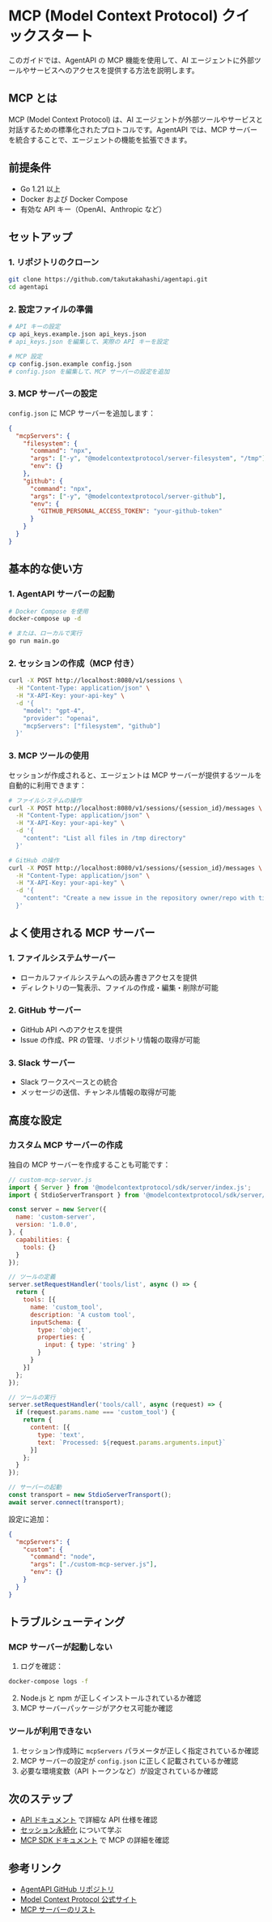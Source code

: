 # MCP (Model Context Protocol) クイックスタート

このガイドでは、AgentAPI の MCP 機能を使用して、AI エージェントに外部ツールやサービスへのアクセスを提供する方法を説明します。

## MCP とは

MCP (Model Context Protocol) は、AI エージェントが外部ツールやサービスと対話するための標準化されたプロトコルです。AgentAPI では、MCP サーバーを統合することで、エージェントの機能を拡張できます。

## 前提条件

- Go 1.21 以上
- Docker および Docker Compose
- 有効な API キー（OpenAI、Anthropic など）

## セットアップ

### 1. リポジトリのクローン

```bash
git clone https://github.com/takutakahashi/agentapi.git
cd agentapi
```

### 2. 設定ファイルの準備

```bash
# API キーの設定
cp api_keys.example.json api_keys.json
# api_keys.json を編集して、実際の API キーを設定

# MCP 設定
cp config.json.example config.json
# config.json を編集して、MCP サーバーの設定を追加
```

### 3. MCP サーバーの設定

`config.json` に MCP サーバーを追加します：

```json
{
  "mcpServers": {
    "filesystem": {
      "command": "npx",
      "args": ["-y", "@modelcontextprotocol/server-filesystem", "/tmp"],
      "env": {}
    },
    "github": {
      "command": "npx",
      "args": ["-y", "@modelcontextprotocol/server-github"],
      "env": {
        "GITHUB_PERSONAL_ACCESS_TOKEN": "your-github-token"
      }
    }
  }
}
```

## 基本的な使い方

### 1. AgentAPI サーバーの起動

```bash
# Docker Compose を使用
docker-compose up -d

# または、ローカルで実行
go run main.go
```

### 2. セッションの作成（MCP 付き）

```bash
curl -X POST http://localhost:8080/v1/sessions \
  -H "Content-Type: application/json" \
  -H "X-API-Key: your-api-key" \
  -d '{
    "model": "gpt-4",
    "provider": "openai",
    "mcpServers": ["filesystem", "github"]
  }'
```

### 3. MCP ツールの使用

セッションが作成されると、エージェントは MCP サーバーが提供するツールを自動的に利用できます：

```bash
# ファイルシステムの操作
curl -X POST http://localhost:8080/v1/sessions/{session_id}/messages \
  -H "Content-Type: application/json" \
  -H "X-API-Key: your-api-key" \
  -d '{
    "content": "List all files in /tmp directory"
  }'

# GitHub の操作
curl -X POST http://localhost:8080/v1/sessions/{session_id}/messages \
  -H "Content-Type: application/json" \
  -H "X-API-Key: your-api-key" \
  -d '{
    "content": "Create a new issue in the repository owner/repo with title 'Bug report'"
  }'
```

## よく使用される MCP サーバー

### 1. ファイルシステムサーバー
- ローカルファイルシステムへの読み書きアクセスを提供
- ディレクトリの一覧表示、ファイルの作成・編集・削除が可能

### 2. GitHub サーバー
- GitHub API へのアクセスを提供
- Issue の作成、PR の管理、リポジトリ情報の取得が可能

### 3. Slack サーバー
- Slack ワークスペースとの統合
- メッセージの送信、チャンネル情報の取得が可能

## 高度な設定

### カスタム MCP サーバーの作成

独自の MCP サーバーを作成することも可能です：

```javascript
// custom-mcp-server.js
import { Server } from '@modelcontextprotocol/sdk/server/index.js';
import { StdioServerTransport } from '@modelcontextprotocol/sdk/server/stdio.js';

const server = new Server({
  name: 'custom-server',
  version: '1.0.0',
}, {
  capabilities: {
    tools: {}
  }
});

// ツールの定義
server.setRequestHandler('tools/list', async () => {
  return {
    tools: [{
      name: 'custom_tool',
      description: 'A custom tool',
      inputSchema: {
        type: 'object',
        properties: {
          input: { type: 'string' }
        }
      }
    }]
  };
});

// ツールの実行
server.setRequestHandler('tools/call', async (request) => {
  if (request.params.name === 'custom_tool') {
    return {
      content: [{
        type: 'text',
        text: `Processed: ${request.params.arguments.input}`
      }]
    };
  }
});

// サーバーの起動
const transport = new StdioServerTransport();
await server.connect(transport);
```

設定に追加：

```json
{
  "mcpServers": {
    "custom": {
      "command": "node",
      "args": ["./custom-mcp-server.js"],
      "env": {}
    }
  }
}
```

## トラブルシューティング

### MCP サーバーが起動しない

1. ログを確認：
```bash
docker-compose logs -f
```

2. Node.js と npm が正しくインストールされているか確認
3. MCP サーバーパッケージがアクセス可能か確認

### ツールが利用できない

1. セッション作成時に `mcpServers` パラメータが正しく指定されているか確認
2. MCP サーバーの設定が `config.json` に正しく記載されているか確認
3. 必要な環境変数（API トークンなど）が設定されているか確認

## 次のステップ

- [API ドキュメント](./api.md) で詳細な API 仕様を確認
- [セッション永続化](./session-persistence.md) について学ぶ
- [MCP SDK ドキュメント](https://modelcontextprotocol.io/docs) で MCP の詳細を確認

## 参考リンク

- [AgentAPI GitHub リポジトリ](https://github.com/takutakahashi/agentapi)
- [Model Context Protocol 公式サイト](https://modelcontextprotocol.io/)
- [MCP サーバーのリスト](https://github.com/modelcontextprotocol/servers)